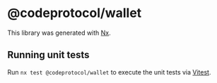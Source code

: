 # @codeprotocol/wallet

This library was generated with [Nx](https://nx.dev).

## Running unit tests

Run `nx test @codeprotocol/wallet` to execute the unit tests via [Vitest](https://vitest.dev/).
